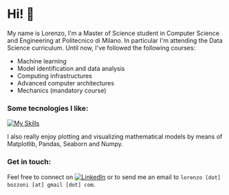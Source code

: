 # Hi! 👋
My name is Lorenzo, I'm a Master of Science student in Computer Science and Engineering at Politecnico di Milano. In particular I'm attending the Data Science curriculum. 
Until now, I've followed the following courses:
- Machine learning
- Model identification and data analysis
- Computing infrastructures
- Advanced computer architectures
- Mechanics (mandatory course)


### Some tecnologies I like:
[![My Skills](https://skillicons.dev/icons?i=cpp,cs,python,js,html,css,latex,docker)](https://skillicons.dev)

I also really enjoy plotting and visualizing mathematical models by means of Matplotlib, Pandas, Seaborn and Numpy.

### Get in touch:
Feel free to connect on [![LinkedIn](https://img.shields.io/badge/-LinkedIn-blue?style=flat&logo=Linkedin&logoColor=white)](https://github.com/LorenzoBozzoni) or to send me an email to `lorenzo [dot] bozzoni [at] gmail [dot] com`.
